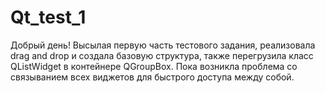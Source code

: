 # Qt_test_1
Добрый день! Высылая первую часть тестового задания, реализовала drag and drop и создала базовую структура, также перегрузила класс QListWidget в контейнере QGroupBox. Пока возникла проблема со связыванием всех виджетов для быстрого доступа между собой. 
